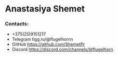 # Anastasiya Shemet 
### Contacts:
* +375(25)9151217
* Telegram tlgg.ru/@flugelhornn 
* GitHub https://github.com/ShemetPr
* Discord https://discord.com/channels/@flugelhorn

